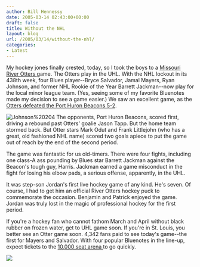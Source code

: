 ```yaml
---
author: Bill Hennessy
date: 2005-03-14 02:43:00+00:00
draft: false
title: Without the NHL
layout: blog
url: /2005/03/14/without-the-nhl/
categories:
- Latest
---
```


My hockey jones finally crested, today, so I took the boys to a [Missouri River Otters ](https://www.riverotters.com/)game. The Otters play in the UHL. With the NHL lockout in its 438th week, four Blues player--Bryce Salvador, Jamal Mayers, Ryan Johnson, and former NHL Rookie of the Year Barrett Jackman--now play for the local minor league team. (Yes, seeing some of my favorite Bluenotes made my decision to see a game easier.) We saw an excellent game, as the[ Otters defeated the Port Huron Beacons 5-2](https://www.riverotters.com/news_dtl.php?QnArticleID=122).

![Johnson%20204](https://blog.billhennessy.com/blogs/hennessys_view/Johnson_2520204_small1.jpg)
[](https://www.riverotters.com/uploads/audio_videos/3-6-05%20Littlejohn%201-1%20at%20PH.mp3) The opponents, Port Huron Beacons, scored first, driving a rebound past Otters' goalie Jason Tapp. But the home team stormed back. But Otter stars Mark Odut and Frank Littlejohn (who has a great, old fashioned NHL name) scored two goals apiece to put the game out of reach by the end of the second period. 


The game was fantastic for us old-timers. There were four fights, including one class-A ass pounding by Blues star Barrett Jackman against the Beacon's tough guy, Harris. Jackman earned a game misconduct in the fight for losing his elbow pads, a serious offense, apparently, in the UHL.




It was step-son Jordan's first live hockey game of any kind. He's seven. Of course, I had to get him an official River Otters hockey puck to commemorate the occasion. Benjamin and Patrick enjoyed the game. Jordan was truly lost in the magic of professional hockey for the first period.




If you're a hockey fan who cannot fathom March and April without black rubber on frozen water, get to UHL game soon. If you're in St. Louis, you better see an Otter game soon. 4,342 fans paid to see today's game--the first for Mayers and Salvador. With four popular Bluenotes in the line-up, expect tickets to the [10,000 seat arena ](https://www.riverotters.com/schedule.php)to go quickly.

![](https://blog.billhennessy.com/aggbug.aspx?PostID=1350)

